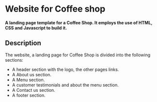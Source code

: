 # Website for Coffee shop

#### A landing page template for a Coffee Shop. It employs the use of HTML, CSS and Javascript to build it.


## Description
The website, a landing page for Coffee Shop is divided into the following sections:

* A header section with the logo, the other pages links.
* A About us section.
* A Menu section.
* A customer testimonials and about the menu section.
* A Contact us section.
* A footer section.